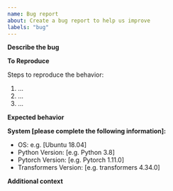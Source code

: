 ```yaml
---
name: Bug report
about: Create a bug report to help us improve
labels: "bug"
---
```


**Describe the bug**

<!-- A clear and concise description of what the bug is. -->

**To Reproduce**

Steps to reproduce the behavior:

1. ...
2. ...
3. ...

**Expected behavior**

<!-- A clear and concise description of what you expected to happen. -->

**System [please complete the following information]:**

-   OS: e.g. [Ubuntu 18.04]
-   Python Version: [e.g. Python 3.8]
-   Pytorch Version: [e.g. Pytorch 1.11.0]
-   Transformers Version: [e.g. transformers 4.34.0]

**Additional context**

<!-- Add any other context about the problem here. -->
